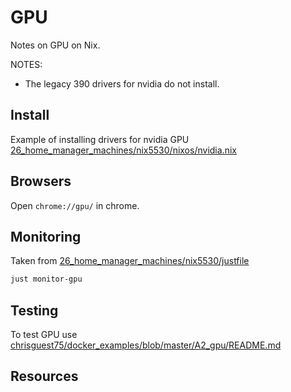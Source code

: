 # GPU

Notes on GPU on Nix.

NOTES:

* The legacy 390 drivers for nvidia do not install.

## Install

Example of installing drivers for nvidia GPU [26_home_manager_machines/nix5530/nixos/nvidia.nix](../26_home_manager_machines/nix5530/nixos/nvidia.nix)

## Browsers

Open `chrome://gpu/` in chrome.  

## Monitoring

Taken from [26_home_manager_machines/nix5530/justfile](../26_home_manager_machines/nix5530/justfile)

```sh
just monitor-gpu
```

## Testing

To test GPU use [chrisguest75/docker_examples/blob/master/A2_gpu/README.md](https://github.com/chrisguest75/docker_examples/blob/master/A2_gpu/README.md)  

## Resources

